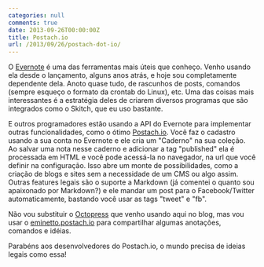 ```yaml
---
categories: null
comments: true
date: 2013-09-26T00:00:00Z
title: Postach.io
url: /2013/09/26/postach-dot-io/
---
```


O [Evernote](http://www.evernote.com)  é uma das ferramentas mais úteis que conheço. Venho usando ela desde o lançamento, alguns anos atrás, e hoje sou completamente dependente dela. Anoto quase tudo, de rascunhos de posts, comandos (sempre esqueço o formato da crontab do Linux), etc. Uma das coisas mais interessantes é a estratégia deles de criarem diversos programas que são integrados como o Skitch, que eu uso bastante. 

E outros programadores estão usando a API do Evernote para implementar outras funcionalidades, como o ótimo [Postach.io](http://postach.io). Você faz o cadastro usando a sua conta no Evernote e ele cria um "Caderno" na sua coleção. Ao salvar uma nota nesse caderno e adicionar a tag "published" ela é processada em HTML e você pode acessá-la no navegador, na url que você definir na configuração. Isso abre um monte de possibilidades, como a criação de blogs e sites sem a necessidade de um CMS ou algo assim. Outras features legais são o suporte a Markdown (já comentei o quanto sou apaixonado por Markdown?) e ele mandar um post para o Facebook/Twitter automaticamente, bastando você usar as tags "tweet" e "fb".

Não vou substituir o [Octopress](http://eltonminetto.net/blog/2013/01/04/migrando-wordpress-para-octopress/) que venho usando aqui no blog, mas vou usar o [eminetto.postach.io](eminetto.postach.io)  para compartilhar algumas anotações, comandos e idéias. 

Parabéns aos desenvolvedores do Postach.io, o mundo precisa de ideias legais como essa! 